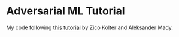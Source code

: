 # Adversarial ML Tutorial

My code following [this tutorial](https://adversarial-ml-tutorial.org/introduction/) by Zico Kolter and Aleksander Mady.
